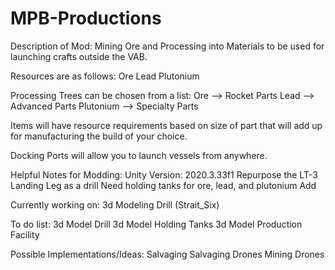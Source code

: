 # MPB-Productions


Description of Mod: Mining Ore and Processing into Materials to be used for launching crafts outside the VAB.

Resources are as follows:
Ore
Lead
Plutonium

Processing Trees can be chosen from a list:
Ore --> Rocket Parts 
Lead --> Advanced Parts 
Plutonium --> Specialty Parts 

Items will have resource requirements based on size of part that will add up for manufacturing the build of your choice. 

Docking Ports will allow you to launch vessels from anywhere. 

Helpful Notes for Modding:
Unity Version: 2020.3.33f1
Repurpose the LT-3 Landing Leg as a drill
Need holding tanks for ore, lead, and plutonium
Add 

Currently working on:
3d Modeling Drill (Strait_Six)

To do list:
3d Model Drill
3d Model Holding Tanks
3d Model Production Facility

Possible Implementations/Ideas: 
Salvaging
  Salvaging Drones
Mining Drones
